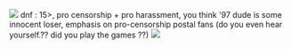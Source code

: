 ![](https://files.catbox.moe/dvdewu.gif)
dnf : 15>, pro censorship + pro harassment, you think '97 dude is some innocent loser, emphasis on pro-censorship postal fans (do you even hear yourself.?? did you play the games ??)
![](https://files.catbox.moe/zdp86r.gif)
